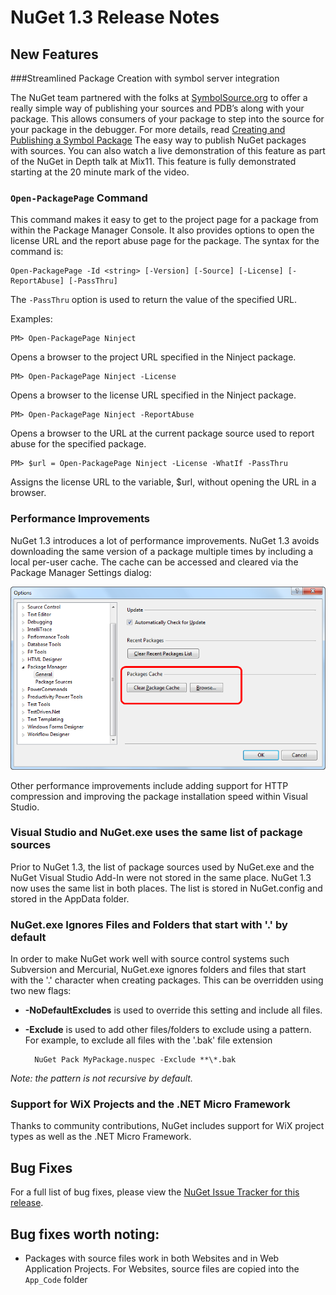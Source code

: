 ﻿# NuGet 1.3 Release Notes

## New Features

###Streamlined Package Creation with symbol server integration

The NuGet team partnered with the folks at [SymbolSource.org](http://www.symbolsource.org/) to offer 
a really simple way of publishing your sources and PDB’s along with your package. This allows consumers 
of your package to step into the source for your package in the debugger. For more details, read 
[Creating and Publishing a Symbol Package](../creating-packages/creating-and-publishing-a-symbol-package)
The easy way to publish NuGet packages with sources. You can also watch a live demonstration of this 
feature as part of the NuGet in Depth talk at Mix11. This feature is fully demonstrated starting at 
the 20 minute mark of the video.

### `Open-PackagePage` Command

This command makes it easy to get to the project page for a package from within the Package Manager 
Console. It also provides options to open the license URL and the report abuse page for the package. 
The syntax for the command is:

    Open-PackagePage -Id <string> [-Version] [-Source] [-License] [-ReportAbuse] [-PassThru] 

The `-PassThru` option is used to return the value of the specified URL.

Examples: 

    PM> Open-PackagePage Ninject

Opens a browser to the project URL specified in the Ninject package.

    PM> Open-PackagePage Ninject -License

Opens a browser to the license URL specified in the Ninject package.

    PM> Open-PackagePage Ninject -ReportAbuse

Opens a browser to the URL at the current package source used to report abuse for the specified package.

    PM> $url = Open-PackagePage Ninject -License -WhatIf -PassThru

Assigns the license URL to the variable, $url, without opening the URL in a browser.

### Performance Improvements

NuGet 1.3 introduces a lot of performance improvements. NuGet 1.3 avoids downloading the same version of 
a package multiple times by including a local per-user cache. The cache can be accessed and cleared via 
the Package Manager Settings dialog:

![NuGet Options Dialog with Package Cache Settings](Images/nuget-options.png)

Other performance improvements include adding support for HTTP compression and improving the package 
installation speed within Visual Studio.

### Visual Studio and NuGet.exe uses the same list of package sources

Prior to NuGet 1.3, the list of package sources used by NuGet.exe and the NuGet Visual Studio Add-In 
were not stored in the same place. NuGet 1.3 now uses the same list in both places. The list is stored 
in NuGet.config and stored in the AppData folder.

### NuGet.exe Ignores Files and Folders that start with '.' by default

In order to make NuGet work well with source control systems such Subversion and Mercurial, NuGet.exe 
ignores folders and files that start with the '.' character when creating packages. This can be overridden 
using two new flags:

* __-NoDefaultExcludes__ is used to override this setting and include all files.
* __-Exclude__ is used to add other files/folders to exclude using a pattern. For example, to exclude 
all files with the '.bak' file extension

        NuGet Pack MyPackage.nuspec -Exclude **\*.bak 
    
_Note: the pattern is not recursive by default._

### Support for WiX Projects and the .NET Micro Framework

Thanks to community contributions, NuGet includes support for WiX project types as well as the .NET Micro Framework.

## Bug Fixes

For a full list of bug fixes, please view the [NuGet Issue Tracker for this release](http://nuget.codeplex.com/workitem/list/advanced?keyword=&status=All&type=All&priority=All&release=NuGet%201.3&assignedTo=All&component=All&sortField=LastUpdatedDate&sortDirection=Descending&page=0).

## Bug fixes worth noting:

* Packages with source files work in both Websites and in Web Application Projects. 
For Websites, source files are copied into the `App_Code` folder